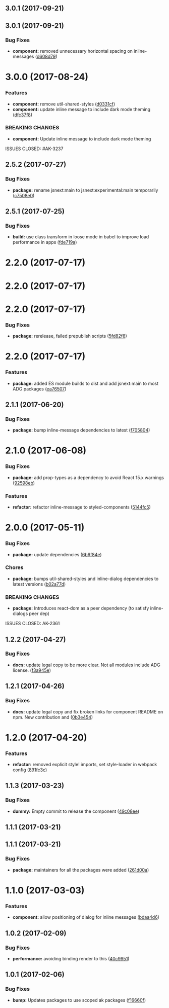 <a name="3.0.1"></a>
## 3.0.1 (2017-09-21)



<a name="3.0.1"></a>
## 3.0.1 (2017-09-21)


### Bug Fixes

* **component:** removed unnecessary horizontal spacing on inline-messages ([d608d79](https://bitbucket.org/atlassian/atlaskit/commits/d608d79))



<a name="3.0.0"></a>
# 3.0.0 (2017-08-24)


### Features

* **component:** remove util-shared-styles ([d0331cf](https://bitbucket.org/atlassian/atlaskit/commits/d0331cf))
* **component:** update inline message to include dark mode theming ([dfc37f8](https://bitbucket.org/atlassian/atlaskit/commits/dfc37f8))


### BREAKING CHANGES

* **component:** Update inline message to include dark mode theming

ISSUES CLOSED: #AK-3237



<a name="2.5.2"></a>
## 2.5.2 (2017-07-27)


### Bug Fixes

* **package:** rename jsnext:main to jsnext:experimental:main temporarily ([c7508e0](https://bitbucket.org/atlassian/atlaskit/commits/c7508e0))



<a name="2.5.1"></a>
## 2.5.1 (2017-07-25)


### Bug Fixes

* **build:** use class transform in loose mode in babel to improve load performance in apps ([fde719a](https://bitbucket.org/atlassian/atlaskit/commits/fde719a))



<a name="2.2.0"></a>
# 2.2.0 (2017-07-17)



<a name="2.2.0"></a>
# 2.2.0 (2017-07-17)



<a name="2.2.0"></a>
# 2.2.0 (2017-07-17)


### Bug Fixes

* **package:** rerelease, failed prepublish scripts ([5fd82f8](https://bitbucket.org/atlassian/atlaskit/commits/5fd82f8))



<a name="2.2.0"></a>
# 2.2.0 (2017-07-17)


### Features

* **package:** added ES module builds to dist and add jsnext:main to most ADG packages ([ea76507](https://bitbucket.org/atlassian/atlaskit/commits/ea76507))



<a name="2.1.1"></a>
## 2.1.1 (2017-06-20)


### Bug Fixes

* **package:** bump inline-message dependencies to latest ([f705804](https://bitbucket.org/atlassian/atlaskit/commits/f705804))



<a name="2.1.0"></a>
# 2.1.0 (2017-06-08)


### Bug Fixes

* **package:** add prop-types as a dependency to avoid React 15.x warnings ([92598eb](https://bitbucket.org/atlassian/atlaskit/commits/92598eb))


### Features

* **refactor:** refactor inline-message to styled-components ([5144fc5](https://bitbucket.org/atlassian/atlaskit/commits/5144fc5))



<a name="2.0.0"></a>
# 2.0.0 (2017-05-11)


### Bug Fixes

* **package:** update dependencies ([6b6f84e](https://bitbucket.org/atlassian/atlaskit/commits/6b6f84e))


### Chores

* **package:** bumps util-shared-styles and inline-dialog dependencies to latest versions ([b02a77d](https://bitbucket.org/atlassian/atlaskit/commits/b02a77d))


### BREAKING CHANGES

* **package:** Introduces react-dom as a peer dependency (to satisfy inline-dialogs peer dep)

ISSUES CLOSED: AK-2361



<a name="1.2.2"></a>
## 1.2.2 (2017-04-27)


### Bug Fixes

* **docs:** update legal copy to be more clear. Not all modules include ADG license. ([f3a945e](https://bitbucket.org/atlassian/atlaskit/commits/f3a945e))



<a name="1.2.1"></a>
## 1.2.1 (2017-04-26)


### Bug Fixes

* **docs:** update legal copy and fix broken links for component README on npm. New contribution and ([0b3e454](https://bitbucket.org/atlassian/atlaskit/commits/0b3e454))



<a name="1.2.0"></a>
# 1.2.0 (2017-04-20)


### Features

* **refactor:** removed explicit style! imports, set style-loader in webpack config ([891fc3c](https://bitbucket.org/atlassian/atlaskit/commits/891fc3c))



<a name="1.1.3"></a>
## 1.1.3 (2017-03-23)


### Bug Fixes

* **dummy:** Empty commit to release the component ([49c08ee](https://bitbucket.org/atlassian/atlaskit/commits/49c08ee))



<a name="1.1.1"></a>
## 1.1.1 (2017-03-21)



<a name="1.1.1"></a>
## 1.1.1 (2017-03-21)


### Bug Fixes

* **package:** maintainers for all the packages were added ([261d00a](https://bitbucket.org/atlassian/atlaskit/commits/261d00a))



<a name="1.1.0"></a>
# 1.1.0 (2017-03-03)


### Features

* **component:** allow positioning of dialog for inline messages ([bdaa4d6](https://bitbucket.org/atlassian/atlaskit/commits/bdaa4d6))



<a name="1.0.2"></a>
## 1.0.2 (2017-02-09)


### Bug Fixes

* **performance:** avoiding binding render to this ([40c9951](https://bitbucket.org/atlassian/atlaskit/commits/40c9951))



<a name="1.0.1"></a>
## 1.0.1 (2017-02-06)


### Bug Fixes

* **bump:** Updates packages to use scoped ak packages ([f16660f](https://bitbucket.org/atlassian/atlaskit/commits/f16660f))



